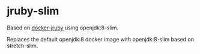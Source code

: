 # jruby-slim
Based on [docker-jruby](https://github.com/cpuguy83/docker-jruby) using openjdk:8-slim.

Replaces the default openjdk:8 docker image with openjdk:8-slim based on stretch-slim.
